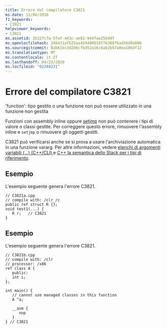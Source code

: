 ```yaml
---
title: Errore del compilatore C3821
ms.date: 11/04/2016
f1_keywords:
- C3821
helpviewer_keywords:
- C3821
ms.assetid: 2b327c7a-5faf-443c-ae82-944fae25b4df
ms.openlocfilehash: 248431afb25aa4b9480818f76388f6ad56d8e006
ms.sourcegitcommit: 0ab61bc3d2b6cfbd52a16c6ab2b97a8ea1864f12
ms.translationtype: MT
ms.contentlocale: it-IT
ms.lasthandoff: 04/23/2019
ms.locfileid: "62384231"
---
```

# <a name="compiler-error-c3821"></a>Errore del compilatore C3821

'function': tipo gestito o una funzione non può essere utilizzato in una funzione non gestita

Funzioni con assembly inline oppure [setjmp](../../c-runtime-library/reference/setjmp.md) non può contenere i tipi di valore o classi gestite. Per correggere questo errore, rimuovere l'assembly inline e `setjmp` o rimuovere gli oggetti gestiti.

C3821 può verificarsi anche se si prova a usare l'archiviazione automatica in una funzione vararg.  Per altre informazioni, vedere [elenchi di argomenti variabili (...) (C++/CLI) ](../../extensions/variable-argument-lists-dot-dot-dot-cpp-cli.md) e [ C++ la semantica dello Stack per i tipi di riferimento](../../dotnet/cpp-stack-semantics-for-reference-types.md).

## <a name="example"></a>Esempio

L'esempio seguente genera l'errore C3821.

```
// C3821a.cpp
// compile with: /clr /c
public ref struct R {};
void test1(...) {
   R r;   // C3821
}
```

## <a name="example"></a>Esempio

L'esempio seguente genera l'errore C3821.

```
// C3821b.cpp
// compile with: /clr
// processor: /x86
ref class A {
   public:
   int i;
};

int main() {
   // cannot use managed classes in this function
   A ^a;

   __asm {
      nop
   }
} // C3821
```
